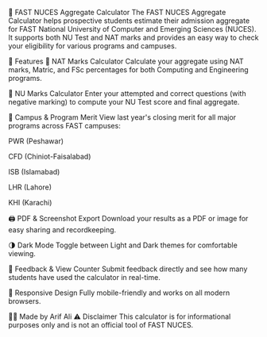 🚀 FAST NUCES Aggregate Calculator
The FAST NUCES Aggregate Calculator helps prospective students estimate their admission aggregate for FAST National University of Computer and Emerging Sciences (NUCES).
It supports both NU Test and NAT marks and provides an easy way to check your eligibility for various programs and campuses.

🎯 Features
🧮 NAT Marks Calculator
Calculate your aggregate using NAT marks, Matric, and FSc percentages for both Computing and Engineering programs.

🧠 NU Marks Calculator
Enter your attempted and correct questions (with negative marking) to compute your NU Test score and final aggregate.

🏫 Campus & Program Merit
View last year's closing merit for all major programs across FAST campuses:

PWR (Peshawar)

CFD (Chiniot-Faisalabad)

ISB (Islamabad)

LHR (Lahore)

KHI (Karachi)

🖨️ PDF & Screenshot Export
Download your results as a PDF or image for easy sharing and recordkeeping.

🌗 Dark Mode
Toggle between Light and Dark themes for comfortable viewing.

💬 Feedback & View Counter
Submit feedback directly and see how many students have used the calculator in real-time.

📱 Responsive Design
Fully mobile-friendly and works on all modern browsers.

👨‍💻 Made by Arif Ali
⚠️ Disclaimer
This calculator is for informational purposes only and is not an official tool of FAST NUCES.
